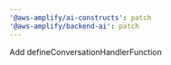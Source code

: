 ```yaml
---
'@aws-amplify/ai-constructs': patch
'@aws-amplify/backend-ai': patch
---
```


Add defineConversationHandlerFunction
